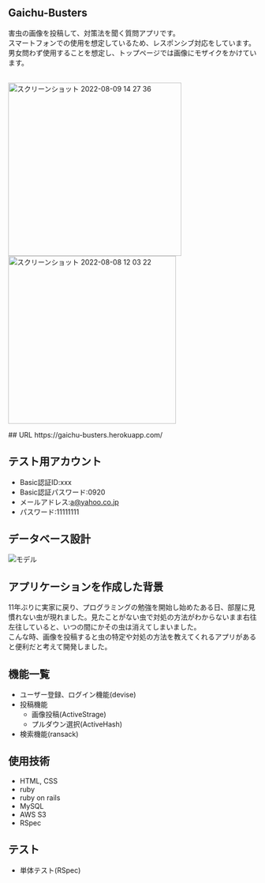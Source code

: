 ## Gaichu-Busters
害虫の画像を投稿して、対策法を聞く質問アプリです。<br>
スマートフォンでの使用を想定しているため、レスポンシブ対応をしています。<br>
男女問わず使用することを想定し、トップページでは画像にモザイクをかけています。<br>
<br>
<p>
<img width="351" alt="スクリーンショット 2022-08-09 14 27 36" src="https://user-images.githubusercontent.com/106902284/183571856-3686f8ac-614e-4cd5-b96a-3ec3d1ee6dde.png">
<img width="340" alt="スクリーンショット 2022-08-08 12 03 22" src="https://user-images.githubusercontent.com/106902284/183572975-133e9508-0305-4e6f-927c-29e3b3dfd39a.png">
</p>
## URL
https://gaichu-busters.herokuapp.com/

## テスト用アカウント
- Basic認証ID:xxx
- Basic認証パスワード:0920
- メールアドレス:a@yahoo.co.jp
- パスワード:11111111
## データベース設計
![モデル](https://user-images.githubusercontent.com/106902284/183321002-d7a4c3c2-a257-470e-8802-7622e1b9c999.png)

## アプリケーションを作成した背景
11年ぶりに実家に戻り、プログラミングの勉強を開始し始めたある日、部屋に見慣れない虫が現れました。見たことがない虫で対処の方法がわからないまま右往左往していると、いつの間にかその虫は消えてしまいました。<br>こんな時、画像を投稿すると虫の特定や対処の方法を教えてくれるアプリがあると便利だと考えて開発しました。

## 機能一覧
- ユーザー登録、ログイン機能(devise)<br>
- 投稿機能<br>
    - 画像投稿(ActiveStrage)
    - プルダウン選択(ActiveHash)
- 検索機能(ransack)

## 使用技術
- HTML, CSS<br>
- ruby<br>
- ruby on rails<br>
- MySQL<br>
- AWS S3<br>
- RSpec<br>

## テスト
- 単体テスト(RSpec)


